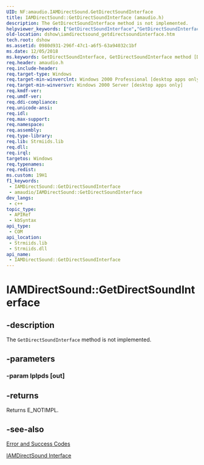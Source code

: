 ```yaml
---
UID: NF:amaudio.IAMDirectSound.GetDirectSoundInterface
title: IAMDirectSound::GetDirectSoundInterface (amaudio.h)
description: The GetDirectSoundInterface method is not implemented.
helpviewer_keywords: ["GetDirectSoundInterface","GetDirectSoundInterface method [DirectShow]","GetDirectSoundInterface method [DirectShow]","IAMDirectSound interface","IAMDirectSound interface [DirectShow]","GetDirectSoundInterface method","IAMDirectSound.GetDirectSoundInterface","IAMDirectSound::GetDirectSoundInterface","IAMDirectSoundGetDirectSoundInterface","amaudio/IAMDirectSound::GetDirectSoundInterface","dshow.iamdirectsound_getdirectsoundinterface"]
old-location: dshow\iamdirectsound_getdirectsoundinterface.htm
tech.root: dshow
ms.assetid: 0980d931-296f-47c1-a6f5-63a94032c1bf
ms.date: 12/05/2018
ms.keywords: GetDirectSoundInterface, GetDirectSoundInterface method [DirectShow], GetDirectSoundInterface method [DirectShow],IAMDirectSound interface, IAMDirectSound interface [DirectShow],GetDirectSoundInterface method, IAMDirectSound.GetDirectSoundInterface, IAMDirectSound::GetDirectSoundInterface, IAMDirectSoundGetDirectSoundInterface, amaudio/IAMDirectSound::GetDirectSoundInterface, dshow.iamdirectsound_getdirectsoundinterface
req.header: amaudio.h
req.include-header: 
req.target-type: Windows
req.target-min-winverclnt: Windows 2000 Professional [desktop apps only]
req.target-min-winversvr: Windows 2000 Server [desktop apps only]
req.kmdf-ver: 
req.umdf-ver: 
req.ddi-compliance: 
req.unicode-ansi: 
req.idl: 
req.max-support: 
req.namespace: 
req.assembly: 
req.type-library: 
req.lib: Strmiids.lib
req.dll: 
req.irql: 
targetos: Windows
req.typenames: 
req.redist: 
ms.custom: 19H1
f1_keywords:
 - IAMDirectSound::GetDirectSoundInterface
 - amaudio/IAMDirectSound::GetDirectSoundInterface
dev_langs:
 - c++
topic_type:
 - APIRef
 - kbSyntax
api_type:
 - COM
api_location:
 - Strmiids.lib
 - Strmiids.dll
api_name:
 - IAMDirectSound::GetDirectSoundInterface
---
```


# IAMDirectSound::GetDirectSoundInterface


## -description

The <code>GetDirectSoundInterface</code> method is not implemented.

## -parameters

### -param lplpds [out]

## -returns

Returns E_NOTIMPL.

## -see-also

<a href="/windows/desktop/DirectShow/error-and-success-codes">Error and Success Codes</a>



<a href="/windows/desktop/api/amaudio/nn-amaudio-iamdirectsound">IAMDirectSound Interface</a>

